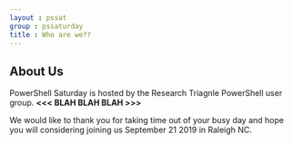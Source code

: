```yaml
---
layout : pssat
group : pssaturday
title : Who are we??
---
```

## About Us

PowerShell Saturday is hosted by the Research Triagnle PowerShell user group. **<<< BLAH BLAH BLAH >>>** 

We would like to thank you for taking time out of your busy day and hope you will considering joining us September 21 2019 in Raleigh NC.
